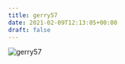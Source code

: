 ```yaml
---
title: gerry57
date: 2021-02-09T12:13:05+00:00
draft: false
---
```


![gerry57](/images/2016h.jpg)


